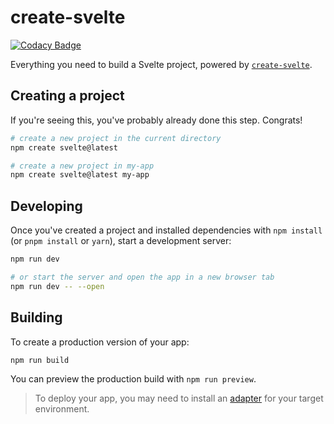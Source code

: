 # create-svelte

[![Codacy Badge](https://api.codacy.com/project/badge/Grade/0beae5fbd1164835ba8961af2ce4b2f9)](https://app.codacy.com/gh/Attacktive/witchspring-r-editor?utm_source=github.com&utm_medium=referral&utm_content=Attacktive/witchspring-r-editor&utm_campaign=Badge_Grade)

Everything you need to build a Svelte project, powered by [`create-svelte`](https://github.com/sveltejs/kit/tree/main/packages/create-svelte).

## Creating a project

If you're seeing this, you've probably already done this step. Congrats!

```bash
# create a new project in the current directory
npm create svelte@latest

# create a new project in my-app
npm create svelte@latest my-app
```

## Developing

Once you've created a project and installed dependencies with `npm install` (or `pnpm install` or `yarn`), start a development server:

```bash
npm run dev

# or start the server and open the app in a new browser tab
npm run dev -- --open
```

## Building

To create a production version of your app:

```bash
npm run build
```

You can preview the production build with `npm run preview`.

> To deploy your app, you may need to install an [adapter](https://kit.svelte.dev/docs/adapters) for your target environment.
